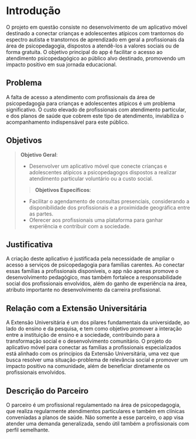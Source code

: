 # Introdução

O projeto em questão consiste no desenvolvimento de um aplicativo móvel destinado a conectar crianças e adolescentes atípicos com trantornos do espectro autista e transtornos de aprendizado em geral a profissionais da área de psicopedagogia, dispostos a atendê-los a valores sociais ou de forma gratuita. O objetivo principal do app é facilitar o acesso ao atendimento psicopedagógico ao público alvo destinado, promovendo um impacto positivo em sua jornada educacional.

## Problema
A falta de acesso a atendimento com profissionais da área de psicopedagogia para crianças e adolescentes atípicos é um problema significativo. O custo elevado de profissionais com atendimento particular, e dos planos de saúde que cobrem este tipo de atendimento, inviabiliza o acompanhamento indispensável para este público.

## Objetivos

> **Objetivo Geral**:
> - Desenvolver um aplicativo móvel que conecte crianças e adolescentes atípicos a psicopedagogos dispostos a realizar atendimento particular voluntário ou a custo social.
> > **Objetivos Específicos**:
> - Facilitar o agendamento de consultas presenciais, considerando a disponibilidade dos profissionais e a proximidade geográfica entre as partes.
> - Oferecer aos profissionais uma plataforma para ganhar experiência e contribuir com a sociedade.
 
## Justificativa

A criação deste aplicativo é justificada pela necessidade de ampliar o acesso a serviços de psicopedagogia para famílias carentes. Ao conectar essas famílias a profissionais disponíveis, o app não apenas promove o desenvolvimento pedagógico, mas também fortalece a responsabilidade social dos profissionais envolvidos, além do ganho de experiência na área, atributo importante no desenvolvimento da carreira profissional.

## Relação com a Extensão Universitária

A Extensão Universitária é um dos pilares fundamentais da universidade, ao lado do ensino e da pesquisa, e tem como objetivo promover a interação entre a instituição de ensino e a sociedade, contribuindo para a transformação social e o desenvolvimento comunitário. O projeto do aplicativo móvel para conectar as famílias a profissionais especializados está alinhado com os princípios da Extensão Universitária, uma vez que busca resolver uma situação-problema de relevância social e promover um impacto positivo na comunidade, além de beneficiar diretamente os profissionais envolvidos.

## Descrição do Parceiro

O parceiro é um profissional regulamentado na área de psicopedagogia, que realiza regularmente atendimentos particulares e também em clínicas conveniadas a planos de saúde. Não somente a esse parceiro, o app visa atender uma demanda generalizada, sendo útil também a profissionais com perfil semelhante.


